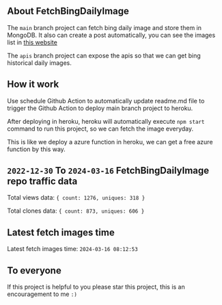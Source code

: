 ## About FetchBingDailyImage

The `main` branch project can fetch bing daily image and store them in MongoDB.
It also can create a post automatically, you can see the images list in [this website](https://oursalbum.netlify.app)

The `apis` branch project can expose the apis so that we can get bing historical daily images.

## How it work

Use schedule Github Action to automatically update readme.md file to trigger the Github Action to deploy main branch project to heroku.

After deploying in heroku, heroku will automatically execute `npm start` command to run this project, so we can fetch the image everyday.

This is like we deploy a azure function in heroku, we can get a free azure function by this way.

## `2022-12-30` To `2024-03-16` FetchBingDailyImage repo traffic data

Total views data: `{ count: 1276, uniques: 318 }`

Total clones data: `{ count: 873, uniques: 606 }`

## Latest fetch images time

Latest fetch images time: `2024-03-16 08:12:53`

## To everyone

If this project is helpful to you please star this project, this is an encouragement to me `:)`



